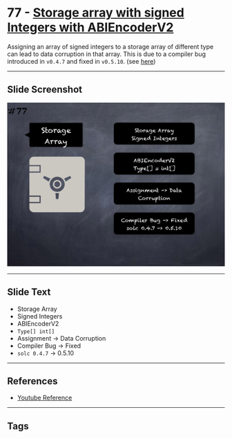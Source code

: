 # 77 - [Storage array with signed Integers with ABIEncoderV2](Storage%20array%20with%20signed%20Integers%20with%20ABIEncoderV2.md)
Assigning an array of signed integers to a storage array of different type can lead to data corruption in that array. This is due to a compiler bug introduced in `v0.4.7` and fixed in `v0.5.10`. (see [here](https://docs.soliditylang.org/en/v0.8.9/bugs.html))

___
## Slide Screenshot
![077.png](../../images/pitfalls_and_best_practices101/077.png)
___
## Slide Text
- Storage Array
- Signed Integers
- ABIEncoderV2
- `Type[] int[]`
- Assignment -> Data Corruption
- Compiler Bug -> Fixed
- `solc 0.4.7` -> 0.5.10
___
## References
- [Youtube Reference](https://youtu.be/byA3MLLiKMM?t=1205)
___
## Tags